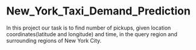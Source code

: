 # New_York_Taxi_Demand_Prediction

In this project our task is to find number of pickups, given location coordinates(latitude and longitude) and time, in the query region and surrounding regions of New York City.
